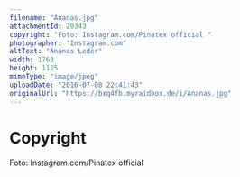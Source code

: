 ```yaml
---
filename: "Ananas.jpg"
attachmentId: 20343
copyright: "Foto: Instagram.com/Pinatex official "
photographer: "Instagram.com"
altText: "Ananas Leder"
width: 1763
height: 1125
mimeType: "image/jpeg"
uploadDate: "2016-07-08 22:41:43"
originalUrl: "https://bxq4fb.myraidbox.de/i/Ananas.jpg"
---
```


# Copyright

Foto: Instagram.com/Pinatex official 

